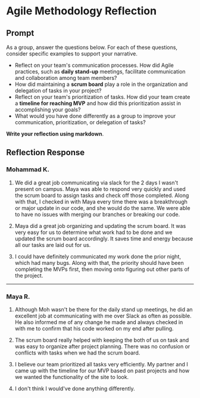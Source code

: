 # Agile Methodology Reflection

## Prompt

As a group, answer the questions below. For each of these questions, consider specific examples to support your narrative.

- Reflect on your team's communication processes. How did Agile practices, such as **daily stand-up** meetings, facilitate communication and collaboration among team members?
- How did maintaining a **scrum board** play a role in the organization and delegation of tasks in your project?
- Reflect on your team's prioritization of tasks. How did your team create a **timeline for reaching MVP** and how did this prioritization assist in accomplishing your goals?
- What would you have done differently as a group to improve your communication, prioritization, or delegation of tasks?

**Write your reflection using markdown**.

## Reflection Response

### Mohammad K.

1. We did a great job communicating via slack for the 2 days I wasn't present on campus. Maya was able to respond very quickly and used the scrum board to assign tasks and check off those completed. Along with that, I checked in with Maya every time there was a breakthrough or major update in our code, and she would do the same. We were able to have no issues with merging our branches or breaking our code.

2. Maya did a great job organizing and updating the scrum board. It was very easy for us to determine what work had to be done and we updated the scrum board accordingly. It saves time and energy because all our tasks are laid out for us.

3. I could have definitely communicated my work done the prior night, which had many bugs. Along with that, the priority should have been completing the MVPs first, then moving onto figuring out other parts of the project.

---

### Maya R.

1. Although Moh wasn't be there for the daily stand up meetings, he did an excellent job at communicating with me over Slack as often as possible. He also informed me of any change he made and always checked in with me to confirm that his code worked on my end after pulling.

2. The scrum board really helped with keeping the both of us on task and was easy to organize after project planning. There was no confusion or conflicts with tasks when we had the scrum board.

3. I believe our team prioritized all tasks very efficiently. My partner and I came up with the timeline for our MVP based on past projects and how we wanted the functionality of the site to look.

4. I don't think I would've done anything differently.
